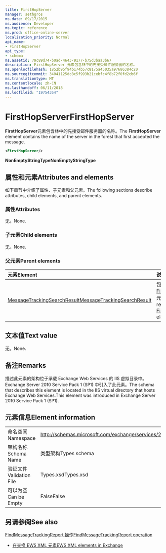 ```yaml
---
title: FirstHopServer
manager: sethgros
ms.date: 09/17/2015
ms.audience: Developer
ms.topic: reference
ms.prod: office-online-server
localization_priority: Normal
api_name:
- FirstHopServer
api_type:
- schema
ms.assetid: 79c89d74-b0ad-4643-9177-b75d3baa3b67
description: FirstHopServer 元素包含林中的先接受邮件服务器的名称。
ms.openlocfilehash: 1852b95f94b174b57c8175a45035a97686384c20
ms.sourcegitcommit: 34041125dc8c5f993b21cebfc4f8b72f0fd2cb6f
ms.translationtype: MT
ms.contentlocale: zh-CN
ms.lasthandoff: 06/11/2018
ms.locfileid: "19754364"
---
```

# <a name="firsthopserver"></a><span data-ttu-id="3492d-103">FirstHopServer</span><span class="sxs-lookup"><span data-stu-id="3492d-103">FirstHopServer</span></span>

<span data-ttu-id="3492d-104">**FirstHopServer**元素包含林中的先接受邮件服务器的名称。</span><span class="sxs-lookup"><span data-stu-id="3492d-104">The **FirstHopServer** element contains the name of the server in the forest that first accepted the message.</span></span> 
  
```xml
<FirstHopServer/>
```

 <span data-ttu-id="3492d-105">**NonEmptyStringType**</span><span class="sxs-lookup"><span data-stu-id="3492d-105">**NonEmptyStringType**</span></span>
## <a name="attributes-and-elements"></a><span data-ttu-id="3492d-106">属性和元素</span><span class="sxs-lookup"><span data-stu-id="3492d-106">Attributes and elements</span></span>

<span data-ttu-id="3492d-107">如下章节中介绍了属性、子元素和父元素。</span><span class="sxs-lookup"><span data-stu-id="3492d-107">The following sections describe attributes, child elements, and parent elements.</span></span>
  
### <a name="attributes"></a><span data-ttu-id="3492d-108">属性</span><span class="sxs-lookup"><span data-stu-id="3492d-108">Attributes</span></span>

<span data-ttu-id="3492d-109">无。</span><span class="sxs-lookup"><span data-stu-id="3492d-109">None.</span></span>
  
### <a name="child-elements"></a><span data-ttu-id="3492d-110">子元素</span><span class="sxs-lookup"><span data-stu-id="3492d-110">Child elements</span></span>

<span data-ttu-id="3492d-111">无。</span><span class="sxs-lookup"><span data-stu-id="3492d-111">None.</span></span>
  
### <a name="parent-elements"></a><span data-ttu-id="3492d-112">父元素</span><span class="sxs-lookup"><span data-stu-id="3492d-112">Parent elements</span></span>

|<span data-ttu-id="3492d-113">**元素**</span><span class="sxs-lookup"><span data-stu-id="3492d-113">**Element**</span></span>|<span data-ttu-id="3492d-114">**说明**</span><span class="sxs-lookup"><span data-stu-id="3492d-114">**Description**</span></span>|
|:-----|:-----|
|[<span data-ttu-id="3492d-115">MessageTrackingSearchResult</span><span class="sxs-lookup"><span data-stu-id="3492d-115">MessageTrackingSearchResult</span></span>](messagetrackingsearchresult.md) <br/> |<span data-ttu-id="3492d-116">包含单个邮件结果[FindMessageTrackingReportResponse](findmessagetrackingreportresponse.md)元素。</span><span class="sxs-lookup"><span data-stu-id="3492d-116">Contains a single message result for a [FindMessageTrackingReportResponse](findmessagetrackingreportresponse.md) element.</span></span>  <br/> |
   
## <a name="text-value"></a><span data-ttu-id="3492d-117">文本值</span><span class="sxs-lookup"><span data-stu-id="3492d-117">Text value</span></span>

<span data-ttu-id="3492d-118">无。</span><span class="sxs-lookup"><span data-stu-id="3492d-118">None.</span></span>
  
## <a name="remarks"></a><span data-ttu-id="3492d-119">备注</span><span class="sxs-lookup"><span data-stu-id="3492d-119">Remarks</span></span>

<span data-ttu-id="3492d-120">描述此元素的架构位于承载 Exchange Web Services 的 IIS 虚拟目录中。Exchange Server 2010 Service Pack 1 (SP1) 中引入了此元素。</span><span class="sxs-lookup"><span data-stu-id="3492d-120">The schema that describes this element is located in the IIS virtual directory that hosts Exchange Web Services.This element was introduced in Exchange Server 2010 Service Pack 1 (SP1).</span></span>
  
## <a name="element-information"></a><span data-ttu-id="3492d-121">元素信息</span><span class="sxs-lookup"><span data-stu-id="3492d-121">Element information</span></span>

|||
|:-----|:-----|
|<span data-ttu-id="3492d-122">命名空间</span><span class="sxs-lookup"><span data-stu-id="3492d-122">Namespace</span></span>  <br/> |http://schemas.microsoft.com/exchange/services/2006/types  <br/> |
|<span data-ttu-id="3492d-123">架构名称</span><span class="sxs-lookup"><span data-stu-id="3492d-123">Schema Name</span></span>  <br/> |<span data-ttu-id="3492d-124">类型架构</span><span class="sxs-lookup"><span data-stu-id="3492d-124">Types schema</span></span>  <br/> |
|<span data-ttu-id="3492d-125">验证文件</span><span class="sxs-lookup"><span data-stu-id="3492d-125">Validation File</span></span>  <br/> |<span data-ttu-id="3492d-126">Types.xsd</span><span class="sxs-lookup"><span data-stu-id="3492d-126">Types.xsd</span></span>  <br/> |
|<span data-ttu-id="3492d-127">可以为空</span><span class="sxs-lookup"><span data-stu-id="3492d-127">Can be Empty</span></span>  <br/> |<span data-ttu-id="3492d-128">False</span><span class="sxs-lookup"><span data-stu-id="3492d-128">False</span></span>  <br/> |
   
## <a name="see-also"></a><span data-ttu-id="3492d-129">另请参阅</span><span class="sxs-lookup"><span data-stu-id="3492d-129">See also</span></span>



[<span data-ttu-id="3492d-130">FindMessageTrackingReport 操作</span><span class="sxs-lookup"><span data-stu-id="3492d-130">FindMessageTrackingReport operation</span></span>](findmessagetrackingreport-operation.md)


- [<span data-ttu-id="3492d-131">在交换 EWS XML 元素</span><span class="sxs-lookup"><span data-stu-id="3492d-131">EWS XML elements in Exchange</span></span>](ews-xml-elements-in-exchange.md)

